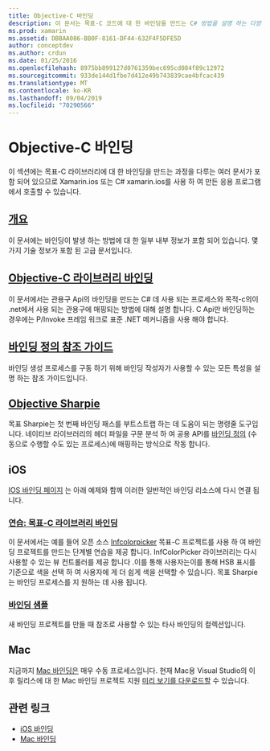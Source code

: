 ```yaml
---
title: Objective-C 바인딩
description: 이 문서는 목표-C 코드에 대 한 바인딩을 만드는 C# 방법을 설명 하는 다양 한 가이드의 링크를 제공 하 여 개발자가 Xamarin 응용 프로그램에서 선반 드 라이브러리를 사용할 수 있도록 합니다.
ms.prod: xamarin
ms.assetid: DBBAA086-BB0F-8161-DF44-632F4F5DFE5D
author: conceptdev
ms.author: crdun
ms.date: 01/25/2016
ms.openlocfilehash: 8975bb899127d0761359bec695cd084f89c12972
ms.sourcegitcommit: 933de144d1fbe7d412e49b743839cae4bfcac439
ms.translationtype: MT
ms.contentlocale: ko-KR
ms.lasthandoff: 09/04/2019
ms.locfileid: "70290566"
---
```

# <a name="binding-objective-c"></a>Objective-C 바인딩

이 섹션에는 목표-C 라이브러리에 대 한 바인딩을 만드는 과정을 다루는 여러 문서가 포함 되어 있으므로 Xamarin.ios 또는 C# xamarin.ios를 사용 하 여 만든 응용 프로그램에서 호출할 수 있습니다.

## <a name="overviewcross-platformmaciosbindingoverviewmd"></a>[개요](~/cross-platform/macios/binding/overview.md)

이 문서에는 바인딩이 발생 하는 방법에 대 한 일부 내부 정보가 포함 되어 있습니다. 몇 가지 기술 정보가 포함 된 고급 문서입니다.

## <a name="binding-objective-c-librariescross-platformmaciosbindingobjective-c-librariesmd"></a>[Objective-C 라이브러리 바인딩](~/cross-platform/macios/binding/objective-c-libraries.md)

이 문서에서는 관용구 Api의 바인딩을 만드는 C# 데 사용 되는 프로세스와 목적-c의이 .net에서 사용 되는 관용구에 매핑되는 방법에 대해 설명 합니다.
C Api만 바인딩하는 경우에는 P/Invoke 프레임 워크로 표준 .NET 메커니즘을 사용 해야 합니다.

## <a name="binding-definition-reference-guidecross-platformmaciosbindingbinding-types-referencemd"></a>[바인딩 정의 참조 가이드](~/cross-platform/macios/binding/binding-types-reference.md)

바인딩 생성 프로세스를 구동 하기 위해 바인딩 작성자가 사용할 수 있는 모든 특성을 설명 하는 참조 가이드입니다.


## <a name="objective-sharpiecross-platformmaciosbindingobjective-sharpieindexmd"></a>[Objective Sharpie](~/cross-platform/macios/binding/objective-sharpie/index.md)

목표 Sharpie는 첫 번째 바인딩 패스를 부트스트랩 하는 데 도움이 되는 명령줄 도구입니다. 네이티브 라이브러리의 헤더 파일을 구문 분석 하 여 공용 API를 [바인딩 정의](~/cross-platform/macios/binding/objective-c-libraries.md) (수동으로 수행할 수도 있는 프로세스)에 매핑하는 방식으로 작동 합니다.

## <a name="ios"></a>iOS

[IOS 바인딩 페이지](~/ios/platform/binding-objective-c/index.md) 는 아래 예제와 함께 이러한 일반적인 바인딩 리소스에 다시 연결 됩니다.

### <a name="walkthrough-binding-an-objective-c-libraryiosplatformbinding-objective-cwalkthroughmd"></a>[연습: 목표-C 라이브러리 바인딩](~/ios/platform/binding-objective-c/walkthrough.md)

이 문서에서는 예를 들어 오픈 소스 [Infcolorpicker](https://github.com/InfinitApps/InfColorPicker) 목표-C 프로젝트를 사용 하 여 바인딩 프로젝트를 만드는 단계별 연습을 제공 합니다. InfColorPicker 라이브러리는 다시 사용할 수 있는 뷰 컨트롤러를 제공 합니다 .이를 통해 사용자는이를 통해 HSB 표시를 기준으로 색을 선택 하 여 사용자에 게 더 쉽게 색을 선택할 수 있습니다. 목표 Sharpie는 바인딩 프로세스를 지 원하는 데 사용 됩니다.

### <a name="binding-sampleshttpsgithubcommonomonotouch-bindings"></a>[바인딩 샘플](https://github.com/mono/monotouch-bindings)

새 바인딩 프로젝트를 만들 때 참조로 사용할 수 있는 타사 바인딩의 컬렉션입니다.

## <a name="mac"></a>Mac

지금까지 [Mac 바인딩은](~/mac/platform/binding.md) 매우 수동 프로세스입니다. 현재 Mac용 Visual Studio의 이후 릴리스에 대 한 Mac 바인딩 프로젝트 지원 [미리 보기를 다운로드할](https://forums.xamarin.com/discussion/59760/xamarin-mac-binding-project-preview) 수 있습니다.

## <a name="related-links"></a>관련 링크

- [iOS 바인딩](~/ios/platform/binding-objective-c/index.md)
- [Mac 바인딩](~/mac/platform/binding.md)

